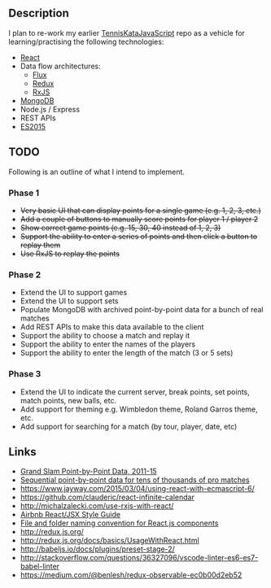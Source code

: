 
## Description

I plan to re-work my earlier [TennisKataJavaScript](https://github.com/taylorjg/TennisKataJavaScript)
repo as a vehicle for learning/practising the following technologies: 

* [React](https://facebook.github.io/react/)
* Data flow architectures:
    * [Flux](https://facebook.github.io/react/docs/flux-overview.html)
    * [Redux](http://redux.js.org/)
    * [RxJS](https://github.com/Reactive-Extensions/RxJS)
* [MongoDB](https://docs.mongodb.com/ecosystem/drivers/node-js/)
* Node.js / Express
* REST APIs
* [ES2015](https://babeljs.io/docs/learn-es2015/)

## TODO

Following is an outline of what I intend to implement.

### Phase 1

* ~~Very basic UI that can display points for a single game (e.g. 1, 2, 3, etc.)~~
* ~~Add a couple of buttons to manually score points for player 1 / player 2~~
* ~~Show correct game points (e.g. 15, 30, 40 instead of 1, 2, 3)~~ 
* ~~Support the ability to enter a series of points and then click a button to replay them~~
* ~~Use RxJS to replay the points~~

### Phase 2

* Extend the UI to support games
* Extend the UI to support sets
* Populate MongoDB with archived point-by-point data for a bunch of real matches
* Add REST APIs to make this data available to the client
* Support the ability to choose a match and replay it
* Support the ability to enter the names of the players
* Support the ability to enter the length of the match (3 or 5 sets)

### Phase 3

* Extend the UI to indicate the current server, break points, set points, match points, new balls, etc.
* Add support for theming e.g. Wimbledon theme, Roland Garros theme, etc.
* Add support for searching for a match (by tour, player, date, etc)  

## Links

* [Grand Slam Point-by-Point Data, 2011-15](https://github.com/JeffSackmann/tennis_slam_pointbypoint)
* [Sequential point-by-point data for tens of thousands of pro matches](https://github.com/JeffSackmann/tennis_pointbypoint)
* https://www.jayway.com/2015/03/04/using-react-with-ecmascript-6/
* https://github.com/clauderic/react-infinite-calendar
* http://michalzalecki.com/use-rxjs-with-react/
* [Airbnb React/JSX Style Guide](https://github.com/airbnb/javascript/tree/master/react)
* [File and folder naming convention for React.js components](https://gist.github.com/koistya/d7a507438c741ee6adb5)
* http://redux.js.org/
* http://redux.js.org/docs/basics/UsageWithReact.html
* http://babeljs.io/docs/plugins/preset-stage-2/
* http://stackoverflow.com/questions/36327096/vscode-linter-es6-es7-babel-linter
* https://medium.com/@benlesh/redux-observable-ec0b00d2eb52
